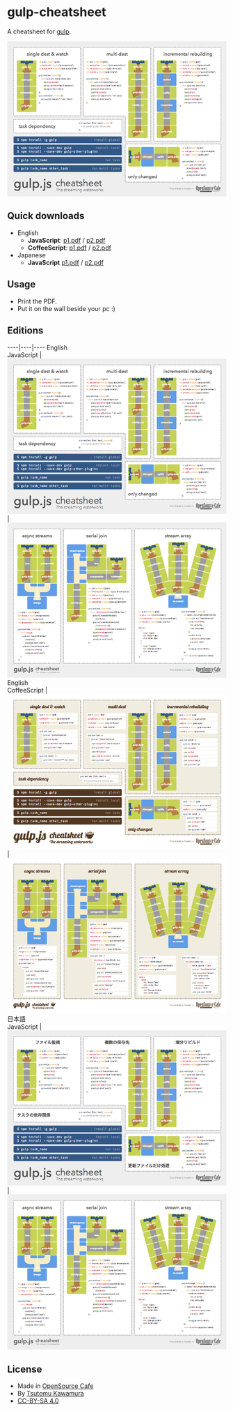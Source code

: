 # gulp-cheatsheet

A cheatsheet for [gulp](https://github.com/gulpjs/gulp).

![en-js-p1](images/en-js-p1.png)

## Quick downloads

- English
	- **JavaScript**: [p1.pdf](https://github.com/osscafe/gulp-cheetsheet/raw/master/dist/en-js-p1.pdf) / [p2.pdf](https://github.com/osscafe/gulp-cheetsheet/raw/master/dist/en-js-p2.pdf)
	- **CoffeeScript**: [p1.pdf](https://github.com/osscafe/gulp-cheetsheet/raw/master/dist/en-coffee-p1.pdf) / [p2.pdf](https://github.com/osscafe/gulp-cheetsheet/raw/master/dist/en-coffee-p2.pdf)
- Japanese
	- **JavaScript** [p1.pdf](https://github.com/osscafe/gulp-cheetsheet/raw/master/dist/ja-js-p1.pdf) / [p2.pdf](https://github.com/osscafe/gulp-cheetsheet/raw/master/dist/ja-js-p2.pdf)


## Usage

- Print the PDF.
- Put it on the wall beside your pc :)


## Editions


----|----|----
English<br>JavaScript | [![en-js-p1](images/en-js-p1.png)](https://github.com/osscafe/gulp-cheetsheet/raw/master/dist/en-js-p1.pdf) | [![en-js-p2](images/en-js-p2.png)](https://github.com/osscafe/gulp-cheetsheet/raw/master/dist/en-js-p2.pdf)
English<br>CoffeeScript | [![en-coffee-p1](images/en-coffee-p1.png)](https://github.com/osscafe/gulp-cheetsheet/raw/master/dist/en-coffee-p1.pdf) | [![en-coffee-p2](images/en-coffee-p2.png)](https://github.com/osscafe/gulp-cheetsheet/raw/master/dist/en-coffee-p2.pdf)
日本語<br>JavaScript | [![ja-js-p1](images/ja-js-p1.png)](https://github.com/osscafe/gulp-cheetsheet/raw/master/dist/ja-js-p1.pdf) | [![ja-js-p2](images/en-js-p2.png)](https://github.com/osscafe/gulp-cheetsheet/raw/master/dist/en-js-p2.pdf)



## License

- Made in [OpenSource Cafe](http://www.osscafe.net/en/)
- By [Tsutomu Kawamura](https://github.com/cognitom)
- [CC-BY-SA 4.0](http://creativecommons.org/licenses/by-sa/4.0/)
